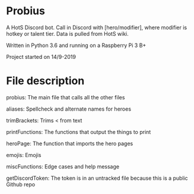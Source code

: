 # Probius

A HotS Discord bot. Call in Discord with [hero/modifier], where modifier is hotkey or talent tier. Data is pulled from HotS wiki. 

Written in Python 3.6 and running on a Raspberry Pi 3 B+

Project started on 14/9-2019

# File description

probius: The main file that calls all the other files

aliases: Spellcheck and alternate names for heroes

trimBrackets: Trims < from text

printFunctions: The functions that output the things to print

heroPage: The function that imports the hero pages

emojis: Emojis

miscFunctions: Edge cases and help message

getDiscordToken: The token is in an untracked file because this is a public Github repo
